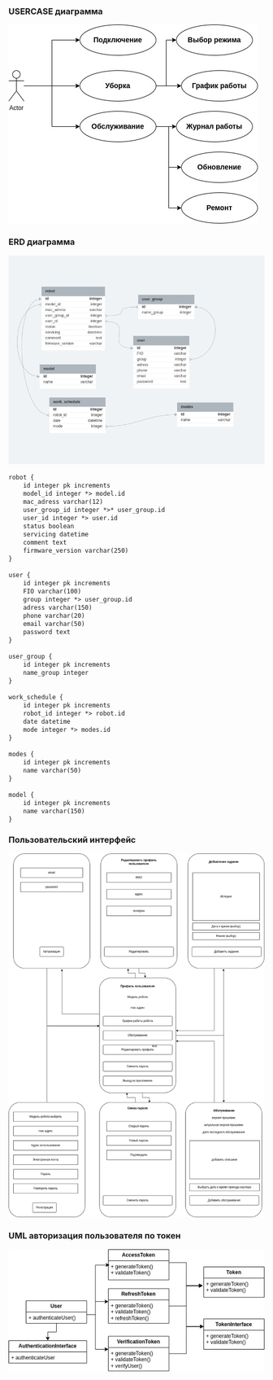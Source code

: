 ### USERCASE диаграмма
![USERCASE диаграмма](./USERCASE.jpg)

### ERD диаграмма
![ERD диаграмма](./ERD.png)

    robot {
        id integer pk increments
        model_id integer *> model.id
        mac_adress varchar(12)
        user_group_id integer *>* user_group.id
        user_id integer *> user.id
        status boolean
        servicing datetime
        comment text
        firmware_version varchar(250)
    }
    
    user {
        id integer pk increments
        FIO varchar(100)
        group integer *> user_group.id
        adress varchar(150)
        phone varchar(20)
        email varchar(50)
        password text
    }
    
    user_group {
        id integer pk increments
        name_group integer
    }
    
    work_schedule {
        id integer pk increments
        robot_id integer *> robot.id
        date datetime
        mode integer *> modes.id
    }
    
    modes {
        id integer pk increments
        name varchar(50)
    }
    
    model {
        id integer pk increments
        name varchar(150)
    }

### Пользовательский интерфейс
![пользовательский интерфейс](./UI.jpg)

### UML авторизация пользователя по токен
![пользовательский интерфейс](./UML.jpg)